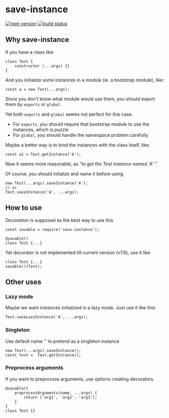 # save-instance

[![npm version](https://img.shields.io/npm/v/save-instance.svg)](https://www.npmjs.com/package/save-instance)
[![build status](https://travis-ci.org/viRingbells/save-instance.svg?branch=master)](https://travis-ci.org/viRingbells/save-instance)

## Why save-instance

If you have a class like:

```
class Test {
    constructor (...args) {}
}
```

And you initialize some instances in a module (ie. a bootstrap module), like:

```
const a = new Test(...args);
```

Since you don't know what module would use them, you should export them by `exports` or `global`

Yet both `exports` and `global` seems not perfect for this case.
* For `exports`, you should require that bootstrap module to use the instances, which is puzzle
* For `global`, you should handle the namespace problem carefully

Maybe a better way is to bind the instances with the class itself, like:

```
const a1 = Test.getInstance('A');
```

Now it seems more reasonable, as _"to get the Test instance named 'A' "_

Of course, you should initalize and name it before using.

```
new Test(...args).saveInstance('A');
// or
Test.saveInstance('A', ...args);
```

## How to use

_Decoration_ is supposed as the best way to use this

```
const savable = require('save-instance');

@savable()
class Test {...}
```

Yet decorator is not implemented till current version (v7.6), use it like

```
class Test {...}
savable()(Test);
```

## Other uses

### Lazy mode

Maybe we want instances initialized in a lazy mode. Just use it like this:

```
Test.saveLazyInstance('A', ...args);
```

### Singleton

Use default name '' to pretend as a singleton instance

```
new Test(...args).saveInstance();
const test =  Test.getInstance();
```

### Preprocess arguments

If you want to preprocess arguments, use options creating decorators.

```
@savable({
    preprocessArguments(name, ...args) {
        return ['arg1', 'arg2', 'arg3'];
    }
}
class Test {}
```
